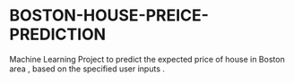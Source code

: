 # BOSTON-HOUSE-PREICE-PREDICTION
Machine Learning Project to predict the expected price of  house in Boston area , based on the specified user inputs .
